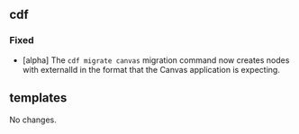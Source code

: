 ## cdf 

### Fixed

- [alpha] The `cdf migrate canvas` migration command now creates nodes
with externalId in the format that the Canvas application is expecting.

## templates

No changes.